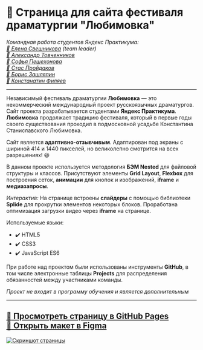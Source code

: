 # :small_orange_diamond: Страница для сайта фестиваля драматургии "Любимовка"
*Командная работа студентов Яндекс Практикума:*  
*[:link: Елена Свешникова](https://github.com/Kumiho1) (team leader)*  
*[:link: Александр Товченников](https://github.com/yryryk)*  
*[:link: Софья Пешехонова](https://github.com/sofiapeshekhonova)*  
*[:link: Стас Пройдаков](https://github.com/sasketeen)*  
*[:link: Борис Зашляпин](https://github.com/elrouss)*  
*[:link: Констанатин Филяев](https://github.com/uzornakovre)*
______

Независимый фестиваль драматургии **Любимовка** — это некоммерческий международный проект русскоязычных драматургов. Сайт проекта разрабатывается студентами **Яндекс Практикума**. **Любимовка** продолжает традицию фестиваля, который в первые годы своего существования проходил в подмосковной усадьбе Константина Станиславского Любимовка.

Сайт является **адаптивно-отзывчивым**. Адаптирован под экраны с шириной 414 и 1440 пикселей,
но великолепно смотрится на всех разрешениях! :smiley:

В данном проекте используется методология **БЭМ Nested** для файловой структуры и классов. Присутствуют элементы **Grid Layout**, **Flexbox** для построения сеток, **анимации** для кнопок и изображений, **iframe** и **медиазапросы**.

*Интерактив:*
На странице встроены **слайдеры** с помощью библиотеки **Splide** для прокрутки элементов некоторых блоков.
Проработана оптимизация загрузки видео через **iframe** на странице.

Используемые языки:
* :heavy_check_mark: HTML5
* :heavy_check_mark: CSS3
* :heavy_check_mark: JavaScript ES6

При работе над проектом были использованы инструменты **GitHub**, в том числе электронные таблицы **Projects** для распределения обязанностей между участниками команды.

*Проект не входит в программу обучения и является дополнительным*
______

[:link: Просмотреть страницу в GitHub Pages](https://Kumiho1.github.io/lubimovka/)   
[:link: Открыть макет в Figma](https://www.figma.com/file/sPmrkcsXbuuHC24zIRktfJ/lubimovka-(pr.page)?node-id=0%3A1)
------

[![Скриншот страницы](https://i.ibb.co/k4kRrrN/2022-10-29-19-30-49.png)](https://Kumiho1.github.io/lubimovka/)
